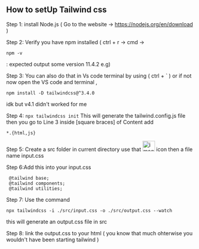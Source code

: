 ## How to setUp Tailwind css 
Step 1:
install Node.js ( Go to the website -> https://nodejs.org/en/download )


Step 2:
Verify you have npm installed ( ctrl + r -> cmd -> 
``` 
npm -v 
```
: expected output some version 11.4.2 e.g)


Step 3:
You can also do that in Vs code terminal by using ( ctrl + ` ) or if not now open the VS code and terminal ,
```
npm install -D tailwindcss@^3.4.0
```
idk but v4.1 didn't worked for me 


Step 4:
```npx tailwindcss init``` This will generate the tailwind.config.js file then you go to Line 3 inside [square braces] of Content add
```
*.{html,js}
```


Step 5:
Create a src folder in current directory use that <img width="33" height="28" alt="image" src="https://github.com/user-attachments/assets/e628bed9-2b82-43fd-9b62-4e1fbc8223c3" /> icon then a file name input.css 


Step 6:Add this into your input.css
```
 @tailwind base;
 @tailwind components;
 @tailwind utilities;
```


Step 7:
Use the command
```
npx tailwindcss -i ./src/input.css -o ./src/output.css --watch
```
this will generate an output.css file in src 


Step 8:
link the output.css to your html ( you know that much ohterwise you wouldn't have been starting tailwind ) 


